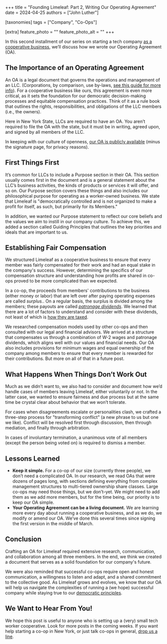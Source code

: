 +++
title = "Founding Limeleaf: Part 2, Writing Our Operating Agreement"
date = 2024-04-25
authors = ["John Luther"]

[taxonomies]
tags = ["Company", "Co-Ops"]

[extra]
feature_photo = ""
feature_photo_alt = ""
+++

In this second installment of our series on starting a tech company [as a cooperative business](/blog/why-limeleaf-is-a-co-op/ "Why Limeleaf is a Co-Op"), we’ll discuss how we wrote our Operating Agreement (OA).

<!-- more -->

## The Importance of an Operating Agreement

An OA is a legal document that governs the operations and management of an LLC. (Corporations, by comparison, use by-laws, [see this guide for more info](https://institute.coop/sites/default/files/resources/BylawsandOAs.pdf "Guide to Worker Cooperative Bylaws and Operating Agreements")). For a cooperative business like ours, this agreement is even more critical, as it sets the foundation for our democratic decision-making processes and equitable compensation practices. Think of it as a rule book that outlines the rights, responsibilities, and obligations of the LLC members (i.e., the owners). 

Here in New York State, LLCs are required to have an OA. You aren’t required to file the OA with the state, but it must be in writing, agreed upon, and signed by all members of the LLC.

In keeping with our culture of openness, [our OA is publicly available](/pdf/limeleaf-operating-agreement.pdf "Limeleaf OA in PDF format") (minus the signature page, for privacy reasons).

## First Things First

It’s common for LLCs to include a Purpose section in their OA. This section usually comes first in the document and is a general statement about the LLC’s business activities, the kinds of products or services it will offer, and so on. Our Purpose section covers these things and also includes our philosophical purpose for operating as a worker-owned business. We state that Limeleaf is "democratically controlled and is not organized to make a profit for itself, as such, but primarily for its Members."

In addition, we wanted our Purpose statement to reflect our core beliefs and the values we aim to instill in our company culture. To achieve this, we added a section called Guiding Principles that outlines the key priorities and ideals that are important to us.

## Establishing Fair Compensation

We structured Limeleaf as a cooperative business to ensure that every member was fairly compensated for their work and had an equal stake in the company's success. However, determining the specifics of our compensation structure and understanding how profits are shared in co-ops proved to be more complicated than we expected.

In a co-op, the proceeds from members' contributions to the business (either money or labor) that are left over after paying operating expenses are called *surplus.*. On a regular basis, the surplus is divided among the members; these payouts are called [*patronage dividends*](https://www.investopedia.com/terms/p/patronagedividend.asp "What Is a Patronage Dividend and How Do They Work?"). We learned that there are a lot of factors to understand and consider with these dividends, not least of which is [how they are taxed](https://www.wegnercpas.com/worker-co-ops-operating-under-subchapter-t-and-the-new-tax-law/ "Worker Co-ops Operating Under Subchapter T and the New Tax Law").

We researched compensation models used by other co-ops and then consulted with our legal and financial advisors. We arrived at a structure that compensates us through a combination of W-2 wages and patronage dividends, which aligns well with our values and financial needs. Our OA also includes provisions for minimum wages and equal ownership of the company among members to ensure that every member is rewarded for their contributions. But more on all of that in a future post.

## What Happens When Things Don’t Work Out

Much as we didn’t want to, we also had to consider and document how we’d handle cases of members leaving Limeleaf, either voluntarily or not. In the latter case, we wanted to ensure fairness and due process but at the same time be crystal clear about behavior that we won’t tolerate.

For cases when disagreements escalate or personalities clash, we crafted a three-step process for "transforming conflict" (a new phrase to us but one we like). Conflict will be resolved first through discussion, then through mediation, and finally through arbitration.

In cases of involuntary termination, a unanimous vote of all members (except the person being voted on) is required to dismiss a member.

## Lessons Learned

- **Keep it simple.** For a co-op of our size (currently three people), we don’t need a complicated OA. In our research, we read OAs that were dozens of pages long, with sections defining everything from complex management structures to multi-tiered ownership share classes. Large co-ops may need those things, but we don’t–yet. We might need to add them as we add more members, but for the time being, our priority is to keep our OA simple.
- **Your Operating Agreement can be a living document.** We are learning more every day about running a cooperative business, and as we do, we modify or amend our OA. We’ve done this several times since signing the first version in the middle of March. 

## Conclusion

Crafting an OA for Limeleaf required extensive research, communication, and collaboration among all three members. In the end, we think we created a document that serves as a solid foundation for our company's future. 

We were also reminded that successful co-ops require open and honest communication, a willingness to listen and adapt, and a shared commitment to the collective good. As Limeleaf grows and evolves, we know that our OA will help us navigate the complexities of running a (we hope) successful company while staying true to our [democratic principles](https://ica.coop/en/cooperatives/cooperative-identity/ "Seven democratic principles").

## We Want to Hear From You!

We hope this post is useful to anyone who is setting up a (very) small tech worker cooperative.  Look for more posts in the coming weeks. If you want help starting a co-op in New York, or just talk co-ops in general, [drop us a line](/contact/ "Contact Limeleaf").
